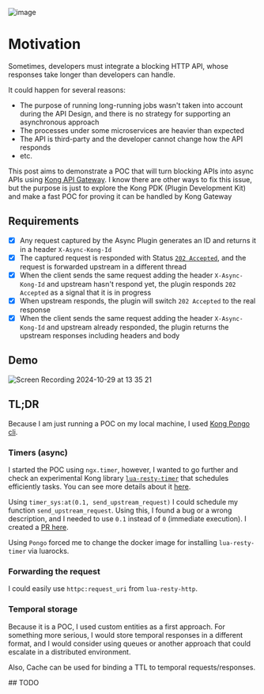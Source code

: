 ![image](https://github.com/user-attachments/assets/970369de-cbcd-4733-b582-6a6b638a45df)

# Motivation

Sometimes, developers must integrate a blocking HTTP API, whose responses take longer than developers can handle.

It could happen for several reasons:
* The purpose of running long-running jobs wasn't taken into account during the API Design, and there is no strategy for supporting an asynchronous approach
* The processes under some microservices are heavier than expected
* The API is third-party and the developer cannot change how the API responds
* etc.

This post aims to demonstrate a POC that will turn blocking APIs into async APIs using [Kong API Gateway](https://konghq.com/products/kong-gateway).
I know there are other ways to fix this issue, but the purpose is just to explore the Kong PDK (Plugin Development Kit) and make a fast POC for proving it can be handled by Kong Gateway


## Requirements

- [x] Any request captured by the Async Plugin generates an ID and returns it in a header `X-Async-Kong-Id`
- [x] The captured request is responded with Status [`202 Accepted`](https://developer.mozilla.org/en-US/docs/Web/HTTP/Status/202), and the request is forwarded upstream in a different thread
- [x] When the client sends the same request adding the header `X-Async-Kong-Id` and upstream hasn't respond yet, the plugin responds `202 Accepted` as a signal that it is in progress
- [x] When upstream responds, the plugin will switch `202 Accepted` to the real response
- [x] When the client sends the same request adding the header `X-Async-Kong-Id` and upstream already responded, the plugin returns the upstream responses including headers and body

## Demo

![Screen Recording 2024-10-29 at 13 35 21](https://github.com/user-attachments/assets/e303fbce-51d1-416f-bbf3-2afab50fa1b5)


## TL;DR

Because I am just running a POC on my local machine, I used [Kong Pongo cli](https://github.com/Kong/kong-pongo).

### Timers (async)

I started the POC using `ngx.timer`, however, I wanted to go further and check an experimental Kong library [`lua-resty-timer`](https://github.com/Kong/lua-resty-timer) that schedules efficiently tasks. 
You can see more details about it [here](https://konghq.com/blog/engineering/scalable-timer-library).

Using `timer_sys:at(0.1, send_upstream_request)` I could schedule my function `send_upstream_request`.
Using this, I found a bug or a wrong description, and I needed to use `0.1` instead of `0` (immediate execution). I created a [PR here](https://github.com/Kong/lua-resty-timer-ng/pull/33).

Using `Pongo` forced me to change the docker image for installing `lua-resty-timer` via luarocks.

### Forwarding the request

I could easily use `httpc:request_uri` from `lua-resty-http`.

### Temporal storage

Because it is a POC, I used custom entities as a first approach. 
For something more serious, I would store temporal responses in a different format, and I would consider using queues or another approach that could escalate in a distributed environment.

Also, Cache can be used for binding a TTL to temporal requests/responses.

## TODO






